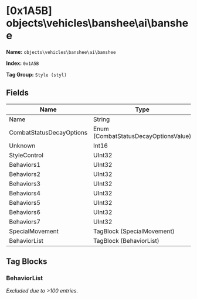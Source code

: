 # [0x1A5B] objects\vehicles\banshee\ai\banshee

**Name:** ```objects\vehicles\banshee\ai\banshee```

**Index:** ```0x1A5B```

**Tag Group:** ```Style (styl)```

## Fields

Name	| Type	| Value
---	|---	|---	|
Name	|String	|banshee
CombatStatusDecayOptions	|Enum (CombatStatusDecayOptionsValue)	|null
Unknown	|Int16	|0
StyleControl	|UInt32	|0
Behaviors1	|UInt32	|83943550
Behaviors2	|UInt32	|1606419984
Behaviors3	|UInt32	|557072
Behaviors4	|UInt32	|3410881024
Behaviors5	|UInt32	|2692758144
Behaviors6	|UInt32	|262179
Behaviors7	|UInt32	|34752
SpecialMovement	|TagBlock (SpecialMovement)	|0
BehaviorList	|TagBlock (BehaviorList)	|[209](#behaviorlist)


## Tag Blocks

### BehaviorList

*Excluded due to >100 entries.*